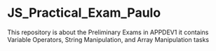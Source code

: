 # JS_Practical_Exam_Paulo
This repository is about the Preliminary Exams in APPDEV1 it contains Variable Operators, String Manipulation, and Array Manipulation tasks

